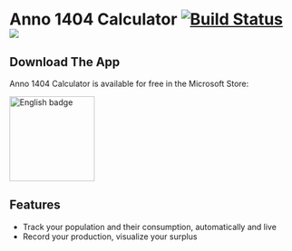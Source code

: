 # Anno 1404 Calculator [![Build Status](https://dev.azure.com/benediktradtke/Anno1404Calculator/_apis/build/status/Trolldemorted.Anno1404Calculator?branchName=master)](https://dev.azure.com/benediktradtke/Anno1404Calculator/_build/) [![](https://tokei.rs/b1/github/Trolldemorted/Anno1404Calculator)](#)

## Download The App
Anno 1404 Calculator is available for free in the Microsoft Store:

<a href='//www.microsoft.com/store/apps/9n9cxmwt24tk?cid=storebadge&ocid=badge'><img src='https://assets.windowsphone.com/85864462-9c82-451e-9355-a3d5f874397a/English_get-it-from-MS_InvariantCulture_Default.png' alt='English badge' width='150px'/></a>

## Features
- Track your population and their consumption, automatically and live
- Record your production, visualize your surplus
